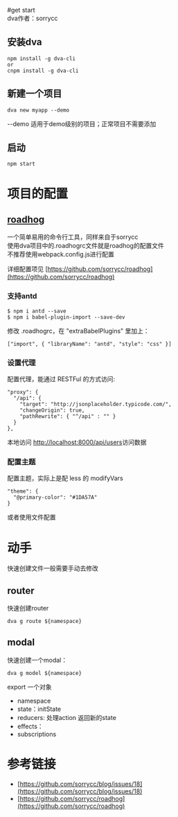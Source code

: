 #get start  
dva作者：sorrycc

## 安装dva

```
npm install -g dva-cli
or  
cnpm install -g dva-cli
```

## 新建一个项目
```
dva new myapp --demo  
```
--demo 适用于demo级别的项目；正常项目不需要添加

## 启动
```
npm start
```


# 项目的配置

## [roadhog](https://github.com/sorrycc/roadhog)
一个简单易用的命令行工具，同样来自于sorrycc  
使用dva项目中的.roadhogrc文件就是roadhog的配置文件  
不推荐使用webpack.config.js进行配置

详细配置项见 [https://github.com/sorrycc/roadhog](https://github.com/sorrycc/roadhog)

### 支持antd

```
$ npm i antd --save
$ npm i babel-plugin-import --save-dev
```

修改 .roadhogrc，在 "extraBabelPlugins" 里加上：

```
["import", { "libraryName": "antd", "style": "css" }]
```

### 设置代理
 配置代理，能通过 RESTFul 的方式访问:  

```
"proxy": {
  "/api": {
    "target": "http://jsonplaceholder.typicode.com/",
    "changeOrigin": true,
    "pathRewrite": { "^/api" : "" }
  }
},
```
本地访问 [http://localhost:8000/api/users](http://localhost:8000/api/users)访问数据
### 配置主题
配置主题，实际上是配 less 的 modifyVars  

```
"theme": {
  "@primary-color": "#1DA57A"
}
```
或者使用文件配置
# 动手
快速创建文件一般需要手动去修改

## router 
快速创建router
```
dva g route ${namespace}
```

## modal
快速创建一个modal：  
```
dva g model ${namespace}
```

export 一个对象
- namespace
- state：initState
- reducers: 处理action 返回新的state
- effects：
- subscriptions

## 



# 参考链接
- [https://github.com/sorrycc/blog/issues/18](https://github.com/sorrycc/blog/issues/18)
- [https://github.com/sorrycc/roadhog](https://github.com/sorrycc/roadhog)
